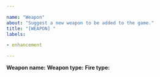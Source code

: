 ```yaml
---

name: "Weapon"
about: "Suggest a new weapon to be added to the game."
title: "[WEAPON] "
labels:

- enhancement

---
```


**Weapon name:**
**Weapon type:**
**Fire type:**